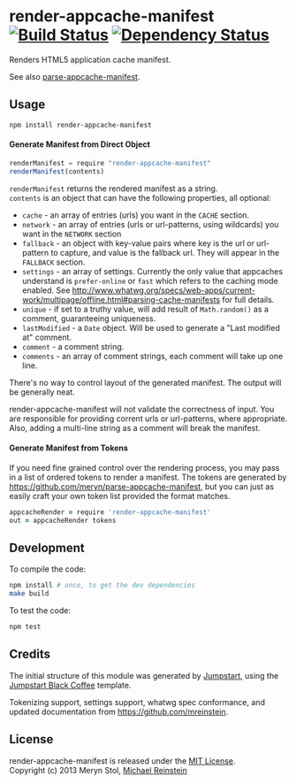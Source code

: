 # render-appcache-manifest [![Build Status](https://travis-ci.org/meryn/render-appcache-manifest.png?branch=master)](https://travis-ci.org/meryn/render-appcache-manifest) [![Dependency Status](https://david-dm.org/meryn/render-appcache-manifest.png)](https://david-dm.org/meryn/render-appcache-manifest)

Renders HTML5 application cache manifest.

See also [parse-appcache-manifest](http://npmjs.org/package/parse-appcache-manifest).

## Usage

`npm install render-appcache-manifest`

#### Generate Manifest from Direct Object
```javascript
renderManifest = require "render-appcache-manifest"
renderManifest(contents)
```

`renderManifest` returns the rendered manifest as a string.  
`contents` is an object that can have the following properties, all optional:

* `cache` - an array of entries (urls) you want in the `CACHE` section.
* `network` - an array of entries (urls or url-patterns, using wildcards) you want in the `NETWORK` section
* `fallback` - an object with key-value pairs where key is the url or url-pattern to capture, and value is the fallback url. They will appear in the `FALLBACK` section.
* `settings` - an array of settings. Currently the only value that appcaches understand is `prefer-online` or `fast` which refers to the caching mode enabled. See http://www.whatwg.org/specs/web-apps/current-work/multipage/offline.html#parsing-cache-manifests for full details.
* `unique` - if set to a truthy value, will add result of `Math.random()` as a comment, guaranteeing uniqueness.
* `lastModified` - a `Date` object. Will be used to generate a "Last modified at" comment.
* `comment` - a comment string.
* `comments` - an array of comment strings, each comment will take up one line.

There's no way to control layout of the generated manifest. The output will be generally neat.

render-appcache-manifest will not validate the correctness of input. You are responsible for providing corrent urls or url-patterns, where appropriate. Also, adding a multi-line string as a comment will break the manifest.

#### Generate Manifest from Tokens

If you need fine grained control over the rendering process, you may pass in a list of ordered tokens to render a manifest. The tokens are generated by https://github.com/meryn/parse-appcache-manifest, but you can just as easily craft your own token list provided the format matches.


```coffeescript
appcacheRender = require 'render-appcache-manifest'
out = appcacheRender tokens
```

## Development

To compile the code:

```sh
npm install # once, to get the dev dependencies
make build
```

To test the code:

```sh
npm test
```

## Credits

The initial structure of this module was generated by [Jumpstart](https://github.com/meryn/jumpstart), using the [Jumpstart Black Coffee](https://github.com/meryn/jumpstart-black-coffee) template.

Tokenizing support, settings support, whatwg spec conformance, and updated documentation from https://github.com/mreinstein.

## License

render-appcache-manifest is released under the [MIT License](http://opensource.org/licenses/MIT).  
Copyright (c) 2013 Meryn Stol, [Michael Reinstein](https://github.com/mreinstein)
